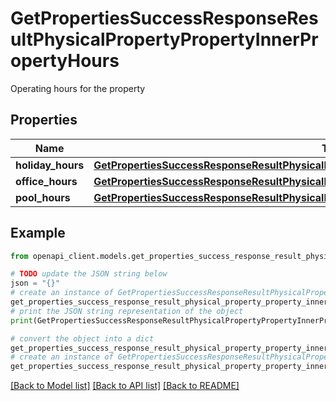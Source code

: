 # GetPropertiesSuccessResponseResultPhysicalPropertyPropertyInnerPropertyHours

Operating hours for the property

## Properties

Name | Type | Description | Notes
------------ | ------------- | ------------- | -------------
**holiday_hours** | [**GetPropertiesSuccessResponseResultPhysicalPropertyPropertyInnerPropertyHoursHolidayHours**](GetPropertiesSuccessResponseResultPhysicalPropertyPropertyInnerPropertyHoursHolidayHours.md) |  | [optional] 
**office_hours** | [**GetPropertiesSuccessResponseResultPhysicalPropertyPropertyInnerPropertyHoursOfficeHours**](GetPropertiesSuccessResponseResultPhysicalPropertyPropertyInnerPropertyHoursOfficeHours.md) |  | [optional] 
**pool_hours** | [**GetPropertiesSuccessResponseResultPhysicalPropertyPropertyInnerPropertyHoursPoolHours**](GetPropertiesSuccessResponseResultPhysicalPropertyPropertyInnerPropertyHoursPoolHours.md) |  | [optional] 

## Example

```python
from openapi_client.models.get_properties_success_response_result_physical_property_property_inner_property_hours import GetPropertiesSuccessResponseResultPhysicalPropertyPropertyInnerPropertyHours

# TODO update the JSON string below
json = "{}"
# create an instance of GetPropertiesSuccessResponseResultPhysicalPropertyPropertyInnerPropertyHours from a JSON string
get_properties_success_response_result_physical_property_property_inner_property_hours_instance = GetPropertiesSuccessResponseResultPhysicalPropertyPropertyInnerPropertyHours.from_json(json)
# print the JSON string representation of the object
print(GetPropertiesSuccessResponseResultPhysicalPropertyPropertyInnerPropertyHours.to_json())

# convert the object into a dict
get_properties_success_response_result_physical_property_property_inner_property_hours_dict = get_properties_success_response_result_physical_property_property_inner_property_hours_instance.to_dict()
# create an instance of GetPropertiesSuccessResponseResultPhysicalPropertyPropertyInnerPropertyHours from a dict
get_properties_success_response_result_physical_property_property_inner_property_hours_from_dict = GetPropertiesSuccessResponseResultPhysicalPropertyPropertyInnerPropertyHours.from_dict(get_properties_success_response_result_physical_property_property_inner_property_hours_dict)
```
[[Back to Model list]](../README.md#documentation-for-models) [[Back to API list]](../README.md#documentation-for-api-endpoints) [[Back to README]](../README.md)


